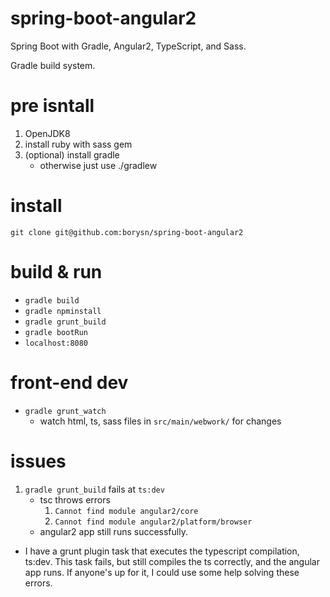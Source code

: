 # spring-boot-angular2
Spring Boot with Gradle, Angular2, TypeScript, and Sass.

Gradle build system.

# pre isntall
1. OpenJDK8
1. install ruby with sass gem
1. (optional) install gradle
    - otherwise just use ./gradlew

# install
`git clone git@github.com:borysn/spring-boot-angular2`

# build & run
* `gradle build`
* `gradle npminstall`
* `gradle grunt_build`
* `gradle bootRun`
* `localhost:8080`

# front-end dev
* `gradle grunt_watch`
    - watch html, ts, sass files in `src/main/webwork/` for changes 
    
# issues
1. `gradle grunt_build` fails at `ts:dev`
    - tsc throws errors
        1. `Cannot find module angular2/core`
        2. `Cannot find module angular2/platform/browser`
    - angular2 app still runs successfully.

* I have a grunt plugin task that executes the typescript compilation, ts:dev. This task fails, but still compiles the ts correctly, and the angular app runs. If anyone's up for it, I could use some help solving these errors.
